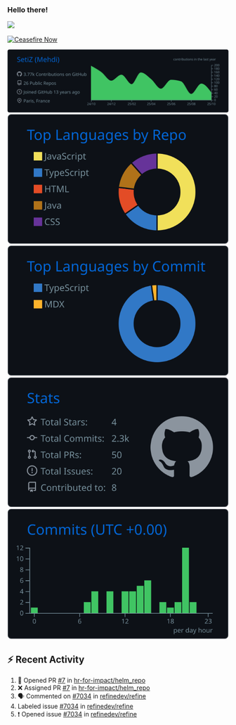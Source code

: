 ### Hello there!
![](https://gifdb.com/images/high/obi-wan-kenobi-well-hello-there-hzgui7yr5ketac2c.webp)

[![Ceasefire Now](https://badge.techforpalestine.org/default)](https://techforpalestine.org/learn-more)

![](https://raw.githubusercontent.com/SetiZ/SetiZ/master/profile-summary-card-output/github_dark/0-profile-details.svg)
![](https://raw.githubusercontent.com/SetiZ/SetiZ/master/profile-summary-card-output/github_dark/1-repos-per-language.svg)
![](https://raw.githubusercontent.com/SetiZ/SetiZ/master/profile-summary-card-output/github_dark/2-most-commit-language.svg)
![](https://raw.githubusercontent.com/SetiZ/SetiZ/master/profile-summary-card-output/github_dark/3-stats.svg)
![](https://raw.githubusercontent.com/SetiZ/SetiZ/master/profile-summary-card-output/github_dark/4-productive-time.svg)

## :zap: Recent Activity	

<!--START_SECTION:activity-->
1. 💪 Opened PR [#7](undefined) in [hr-for-impact/helm_repo](https://github.com/hr-for-impact/helm_repo)
2. ❌ Assigned PR [#7](undefined) in [hr-for-impact/helm_repo](https://github.com/hr-for-impact/helm_repo)
3. 🗣 Commented on [#7034](https://github.com/refinedev/refine/issues/7034#issuecomment-3347998750) in [refinedev/refine](https://github.com/refinedev/refine)
4.  Labeled issue [#7034](https://github.com/refinedev/refine/issues/7034) in [refinedev/refine](https://github.com/refinedev/refine)
5. ❗ Opened issue [#7034](https://github.com/refinedev/refine/issues/7034) in [refinedev/refine](https://github.com/refinedev/refine)
<!--END_SECTION:activity-->

<!--
**SetiZ/SetiZ** is a ✨ _special_ ✨ repository because its `README.md` (this file) appears on your GitHub profile.

Here are some ideas to get you started:

- 🔭 I’m currently working on ...
- 🌱 I’m currently learning ...
- 👯 I’m looking to collaborate on ...
- 🤔 I’m looking for help with ...
- 💬 Ask me about ...
- 📫 How to reach me: ...
- 😄 Pronouns: ...
- ⚡ Fun fact: ...
-->
